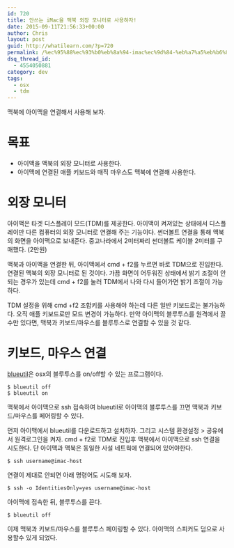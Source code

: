 ```yaml
---
id: 720
title: 안쓰는 iMac을 맥북 외장 모니터로 사용하자!
date: 2015-09-11T21:56:33+00:00
author: Chris
layout: post
guid: http://whatilearn.com/?p=720
permalink: /%ec%95%88%ec%93%b0%eb%8a%94-imac%ec%9d%84-%eb%a7%a5%eb%b6%81-%ec%99%b8%ec%9e%a5-%eb%aa%a8%eb%8b%88%ed%84%b0%eb%a1%9c-%ec%82%ac%ec%9a%a9%ed%95%98%ec%9e%90/
dsq_thread_id:
  - 4554050881
category: dev
tags:
  - osx
  - tdm
---
```

맥북에 아이맥을 연결해서 사용해 보자.

<h1>목표</h1>

<ul>
<li>아이맥을 맥북의 외장 모니터로 사용한다.</li>
<li>아이맥에 연결된 애플 키보드와 매직 마우스도 맥북에 연결해 사용한다.</li>
</ul>

<h1>외장 모니터</h1>

아이맥은 타겟 디스플레이 모드(TDM)를 제공한다. 아이맥이 켜져있는 상태에서 디스플레이만 다른 컴퓨터의 외장 모니터로 연결해 주는 기능이다. 썬더볼트 연결을 통해 맥북의 화면을 아이맥으로 보내준다. 중고나라에서 2미터짜리 썬더볼트 케이블 2미터를 구매했다. (2만원)

맥북과 아이맥을 연결한 뒤, 아이맥에서 cmd + f2를 누르면 바로 TDM으로 진입한다. 연결된 맥북의 외장 모니터로 된 것이다. 가끔 화면이 어두워진 상태에서 밝기 조절이 안되는 경우가 있는데 cmd + f2를 눌러 TDM에서 나와 다시 들어가면 밝기 조절이 가능하다.

TDM 설정을 위해 cmd +f2 조합키를 사용해야 하는데 다른 일반 키보드로는 불가능하다. 오직 애플 키보드로만 모드 변경이 가능하다. 만약 아이맥의 블루투스를 원격에서 끌수만 있다면, 맥북과 키보드/마우스를 블루투스로 연결할 수 있을 것 같다.

<h1>키보드, 마우스 연결</h1>

<a href="http://www.frederikseiffert.de/blueutil/">blueutil</a>은 osx의 블루투스를 on/off할 수 있는 프로그램이다.

<pre><code>$ blueutil off
$ blueutil on
</code></pre>

맥북에서 아이맥으로 ssh 접속하여 blueutil로 아이맥의 블루투스를 끄면 맥북과 키보드/마우스를 페어링할 수 있다.

먼저 아이맥에서 blueutil를 다운로드하고 설치하자. 그리고 시스템 환경설정 > 공유에서 원격로그인을 켜자. cmd + f2로 TDM로 진입후 맥북에서 아이맥으로 ssh 연결을 시도한다. 단 아이맥과 맥북은 동일한 사설 네트웍에 연결되어 있어야한다.

<pre><code>$ ssh username@imac-host 
</code></pre>

연결이 제대로 안되면 아래 명령어도 시도해 보자.

<pre><code>$ ssh -o IdentitiesOnly=yes username@imac-host 
</code></pre>

아이맥에 접속한 뒤, 블루투스를 끈다.

<pre><code>$ blueutil off
</code></pre>

이제 맥북과 키보드/마우스를 블루투스 페이링할 수 있다. 아이맥의 스피커도 덤으로 사용할수 있게 되었다.